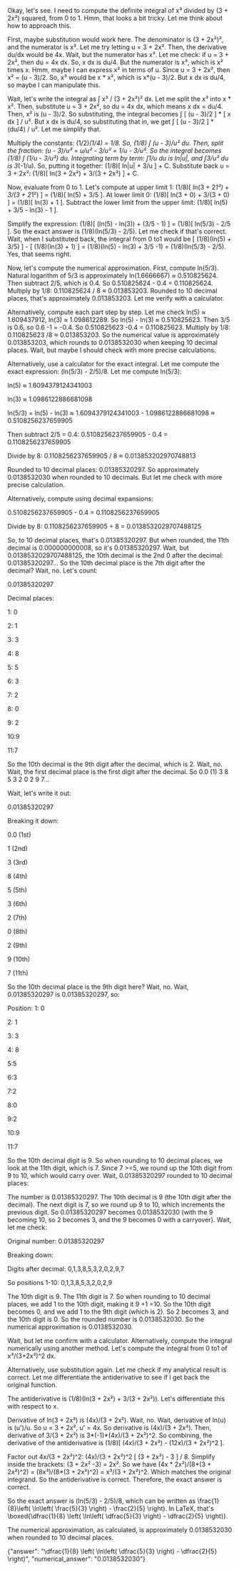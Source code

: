 <think>
Okay, let's see. I need to compute the definite integral of x³ divided by (3 + 2x²) squared, from 0 to 1. Hmm, that looks a bit tricky. Let me think about how to approach this.

First, maybe substitution would work here. The denominator is (3 + 2x²)², and the numerator is x³. Let me try letting u = 3 + 2x². Then, the derivative du/dx would be 4x. Wait, but the numerator has x³. Let me check: if u = 3 + 2x², then du = 4x dx. So, x dx is du/4. But the numerator is x³, which is x² times x. Hmm, maybe I can express x² in terms of u. Since u = 3 + 2x², then x² = (u - 3)/2. So, x³ would be x * x², which is x*(u - 3)/2. But x dx is du/4, so maybe I can manipulate this.

Wait, let's write the integral as ∫ x³ / (3 + 2x²)² dx. Let me split the x³ into x * x². Then, substitute u = 3 + 2x², so du = 4x dx, which means x dx = du/4. Then, x² is (u - 3)/2. So substituting, the integral becomes ∫ [ (u - 3)/2 ] * [ x dx ] / u². But x dx is du/4, so substituting that in, we get ∫ [ (u - 3)/2 ] * (du/4) / u². Let me simplify that.

Multiply the constants: (1/2)*(1/4) = 1/8. So, (1/8) ∫ (u - 3)/u² du. Then, split the fraction: (u - 3)/u² = u/u² - 3/u² = 1/u - 3/u². So the integral becomes (1/8) ∫ (1/u - 3/u²) du. Integrating term by term: ∫1/u du is ln|u|, and ∫3/u² du is 3*(-1/u). So, putting it together: (1/8)[ ln|u| + 3/u ] + C. Substitute back u = 3 + 2x²: (1/8)[ ln(3 + 2x²) + 3/(3 + 2x²) ] + C.

Now, evaluate from 0 to 1. Let's compute at upper limit 1: (1/8)[ ln(3 + 2*1²) + 3/(3 + 2*1²) ] = (1/8)[ ln(5) + 3/5 ]. At lower limit 0: (1/8)[ ln(3 + 0) + 3/(3 + 0) ] = (1/8)[ ln(3) + 1 ]. Subtract the lower limit from the upper limit: (1/8)[ ln(5) + 3/5 - ln(3) - 1 ].

Simplify the expression: (1/8)[ (ln(5) - ln(3)) + (3/5 - 1) ] = (1/8)[ ln(5/3) - 2/5 ]. So the exact answer is (1/8)(ln(5/3) - 2/5). Let me check if that's correct. Wait, when I substituted back, the integral from 0 to1 would be [ (1/8)(ln(5) + 3/5) ] - [ (1/8)(ln(3) + 1) ] = (1/8)(ln(5) - ln(3) + 3/5 -1) = (1/8)(ln(5/3) - 2/5). Yes, that seems right.

Now, let's compute the numerical approximation. First, compute ln(5/3). Natural logarithm of 5/3 is approximately ln(1.6666667) ≈ 0.510825624. Then subtract 2/5, which is 0.4. So 0.510825624 - 0.4 = 0.110825624. Multiply by 1/8: 0.110825624 / 8 ≈ 0.013853203. Rounded to 10 decimal places, that's approximately 0.013853203. Let me verify with a calculator.

Alternatively, compute each part step by step. Let me check ln(5) ≈ 1.609437912, ln(3) ≈ 1.098612289. So ln(5) - ln(3) ≈ 0.510825623. Then 3/5 is 0.6, so 0.6 -1 = -0.4. So 0.510825623 -0.4 = 0.110825623. Multiply by 1/8: 0.110825623 /8 ≈ 0.013853203. So the numerical value is approximately 0.013853203, which rounds to 0.0138532030 when keeping 10 decimal places. Wait, but maybe I should check with more precise calculations.

Alternatively, use a calculator for the exact integral. Let me compute the exact expression: (ln(5/3) - 2/5)/8. Let me compute ln(5/3):

ln(5) ≈ 1.6094379124341003

ln(3) ≈ 1.0986122886681098

ln(5/3) = ln(5) - ln(3) ≈ 1.6094379124341003 - 1.0986122886681098 ≈ 0.5108256237659905

Then subtract 2/5 = 0.4: 0.5108256237659905 - 0.4 = 0.1108256237659905

Divide by 8: 0.1108256237659905 / 8 ≈ 0.013853202970748813

Rounded to 10 decimal places: 0.01385320297. So approximately 0.0138532030 when rounded to 10 decimals. But let me check with more precise calculation.

Alternatively, compute using decimal expansions:

0.5108256237659905 - 0.4 = 0.1108256237659905

Divide by 8: 0.1108256237659905 ÷ 8 = 0.0138532029707488125

So, to 10 decimal places, that's 0.01385320297. But when rounded, the 11th decimal is 0.000000000008, so it's 0.01385320297. Wait, but 0.0138532029707488125, the 10th decimal is the 2nd 0 after the decimal: 0.01385320297... So the 10th decimal place is the 7th digit after the decimal? Wait, no. Let's count:

0.01385320297

Decimal places:

1: 0

2: 1

3: 3

4: 8

5: 5

6: 3

7: 2

8: 0

9: 2

10:9

11:7

So the 10th decimal is the 9th digit after the decimal, which is 2. Wait, no. Wait, the first decimal place is the first digit after the decimal. So 0.0 (1) 3 8 5 3 2 0 2 9 7...

Wait, let's write it out:

0.01385320297

Breaking it down:

0.0 (1st)

1 (2nd)

3 (3rd)

8 (4th)

5 (5th)

3 (6th)

2 (7th)

0 (8th)

2 (9th)

9 (10th)

7 (11th)

So the 10th decimal place is the 9th digit here? Wait, no. Wait, 0.01385320297 is 0.01385320297, so:

Position: 1: 0

2: 1

3: 3

4: 8

5:5

6:3

7:2

8:0

9:2

10:9

11:7

So the 10th decimal digit is 9. So when rounding to 10 decimal places, we look at the 11th digit, which is 7. Since 7 >=5, we round up the 10th digit from 9 to 10, which would carry over. Wait, 0.01385320297 rounded to 10 decimal places:

The number is 0.01385320297. The 10th decimal is 9 (the 10th digit after the decimal). The next digit is 7, so we round up 9 to 10, which increments the previous digit. So 0.01385320297 becomes 0.0138532030 (with the 9 becoming 10, so 2 becomes 3, and the 9 becomes 0 with a carryover). Wait, let me check:

Original number: 0.01385320297

Breaking down:

Digits after decimal: 0,1,3,8,5,3,2,0,2,9,7

So positions 1-10: 0,1,3,8,5,3,2,0,2,9

The 10th digit is 9. The 11th digit is 7. So when rounding to 10 decimal places, we add 1 to the 10th digit, making it 9 +1 =10. So the 10th digit becomes 0, and we add 1 to the 9th digit (which is 2). So 2 becomes 3, and the 10th digit is 0. So the rounded number is 0.0138532030. So the numerical approximation is 0.0138532030.

Wait, but let me confirm with a calculator. Alternatively, compute the integral numerically using another method. Let's compute the integral from 0 to1 of x³/(3+2x²)^2 dx.

Alternatively, use substitution again. Let me check if my analytical result is correct. Let me differentiate the antiderivative to see if I get back the original function.

The antiderivative is (1/8)(ln(3 + 2x²) + 3/(3 + 2x²)). Let's differentiate this with respect to x.

Derivative of ln(3 + 2x²) is (4x)/(3 + 2x²). Wait, no. Wait, derivative of ln(u) is (u')/u. So u = 3 + 2x², u' = 4x. So derivative is (4x)/(3 + 2x²). Then, derivative of 3/(3 + 2x²) is 3*(-1)*(4x)/(3 + 2x²)^2. So combining, the derivative of the antiderivative is (1/8)[ (4x)/(3 + 2x²) - (12x)/(3 + 2x²)^2 ].

Factor out 4x/(3 + 2x²)^2: (4x)/(3 + 2x²)^2 [ (3 + 2x²) - 3 ] / 8. Simplify inside the brackets: (3 + 2x² -3) = 2x². So we have (4x * 2x²)/(8*(3 + 2x²)^2) = (8x³)/(8*(3 + 2x²)^2) = x³/(3 + 2x²)^2. Which matches the original integrand. So the antiderivative is correct. Therefore, the exact answer is correct.

So the exact answer is (ln(5/3) - 2/5)/8, which can be written as \frac{1}{8}\left( \ln\left( \frac{5}{3} \right) - \frac{2}{5} \right). In LaTeX, that's \boxed{\dfrac{1}{8} \left( \ln\left( \dfrac{5}{3} \right) - \dfrac{2}{5} \right)}.

The numerical approximation, as calculated, is approximately 0.0138532030 when rounded to 10 decimal places.
</think>

{"answer": "\\dfrac{1}{8} \\left( \\ln\\left( \\dfrac{5}{3} \\right) - \\dfrac{2}{5} \\right)", "numerical_answer": "0.0138532030"}